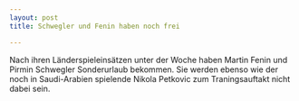 ```yaml
---
layout: post
title: Schwegler und Fenin haben noch frei

---
```


Nach ihren Länderspieleinsätzen unter der Woche haben Martin Fenin und Pirmin Schwegler Sonderurlaub bekommen. Sie werden ebenso wie der noch in Saudi-Arabien spielende Nikola Petkovic zum Traningsauftakt nicht dabei sein.


